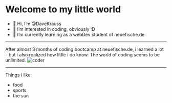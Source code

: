 # Welcome to my little world

- 👋 Hi, I’m @DaveKrauss
- 👀 I’m interested in coding, obviously :D
- 🌱 I’m currently learning as a webDev student of neuefische.de
---
After almost 3 months of coding bootcamp at neuefische.de, i learned a lot - but i also realized how little i do know. The world of coding seems to be unlimited.
![coder](https://github.com/DaveKrauss/DaveKrauss/assets/139886649/05a647ee-c035-4871-86f4-0182fa9dc97d)


---
Things i like:
- food
- sports
- the sun


<!---
DaveKrauss/DaveKrauss is a ✨ special ✨ repository because its `README.md` (this file) appears on your GitHub profile.
You can click the Preview link to take a look at your changes.
--->
